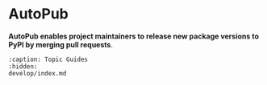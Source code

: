 # AutoPub

**AutoPub enables project maintainers to release new package versions to PyPI by merging pull requests**.


```{toctree}
:caption: Topic Guides
:hidden:
develop/index.md
```
